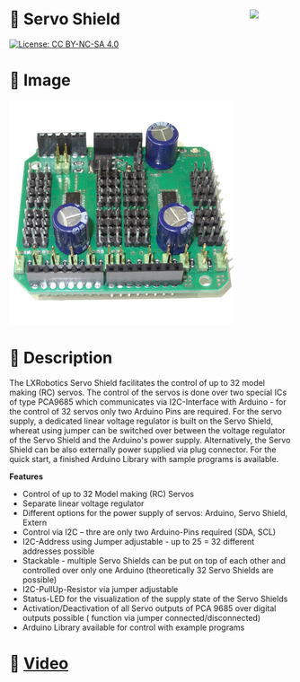 <a href="https://lxrobotics.com/"><img align="right" src="https://assets.lxrobotics.com/logo-old/lxrobotics.png" width="15%"></a>
💾 Servo Shield
===============

[![License: CC BY-NC-SA 4.0](https://img.shields.io/badge/License-CC%20BY--NC--SA%204.0-lightgrey.svg)](http://creativecommons.org/licenses/by-nc-sa/4.0/)

# 📸 Image

![LXRobotics P14 ServoShield](images/servo-shield-side-small.JPG)

# 📂 Description

The LXRobotics Servo Shield facilitates the control of up to 32 model making (RC) servos. The control of the servos is done over two special ICs of type PCA9685 which communicates via I2C-Interface with Arduino - for the control of 32 servos only two Arduino Pins are required. For the servo supply, a dedicated linear voltage regulator is built on the Servo Shield, whereat using jumper can be switched over between the voltage regulator of the Servo Shield and the Arduino's power supply. Alternatively, the Servo Shield can be also externally power supplied via plug connector. For the quick start, a finished Arduino Library with sample programs is available.

**Features**

* Control of up to 32 Model making (RC) Servos
* Separate linear voltage regulator 
* Different options for the power supply of servos: Arduino, Servo Shield, Extern
* Control via I2C – thre are only two Arduino-Pins required (SDA, SCL)
* I2C-Address using Jumper adjustable - up to 25 = 32 different addresses possible
* Stackable - multiple Servo Shields can be put on top of each other and controlled over only one Arduino (theoretically 32 Servo Shields are possible)
* I2C-PullUp-Resistor via jumper adjustable
* Status-LED for the visualization of the supply state of the Servo Shields
* Activation/Deactivation of all Servo outputs of PCA 9685 over digital outputs possible ( function via jumper connected/disconnected)
* Arduino Library available for control with example programs

# 🎥 [Video](images/servo_shield_demo.mp4)
